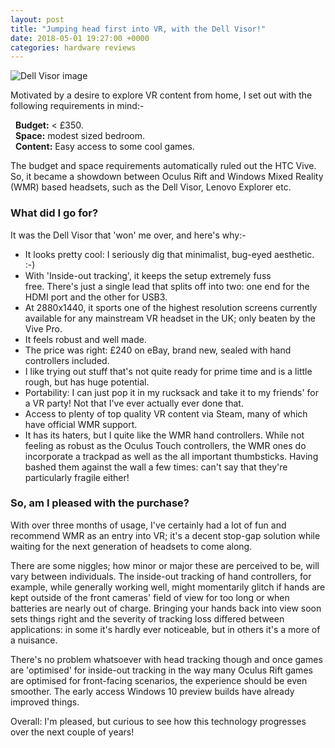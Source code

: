 ```yaml
---
layout: post
title: "Jumping head first into VR, with the Dell Visor!"
date: 2018-05-01 19:27:00 +0000
categories: hardware reviews
---
```

![Dell Visor image](https://pisces.bbystatic.com/image2/BestBuy_US/images/products/6084/6084412_rd.jpg)

Motivated by a desire to explore VR content from home, I set out with the following requirements in mind:-

&nbsp;&nbsp;**Budget:** < £350.  
&nbsp;&nbsp;**Space:** modest sized bedroom.  
&nbsp;&nbsp;**Content:** Easy access to some cool games.

The budget and space requirements automatically ruled out the HTC Vive. So, it became a showdown between Oculus Rift and Windows Mixed Reality (WMR) based headsets, such as the Dell Visor, Lenovo Explorer etc.

### What did I go for?  
It was the Dell Visor that 'won' me over, and here's why:-  
- It looks pretty cool: I seriously dig that minimalist, bug-eyed aesthetic. :-)
- With 'Inside-out tracking', it keeps the setup extremely fuss free. There's just a single lead that splits off into two: one end for the HDMI port and the other for USB3.
- At 2880x1440, it sports one of the highest resolution screens currently available for any mainstream VR headset in the UK; only beaten by the Vive Pro.
- It feels robust and well made.
- The price was right: £240 on eBay, brand new, sealed with hand controllers included.
- I like trying out stuff that's not quite ready for prime time and is a little rough, but has huge potential.
- Portability: I can just pop it in my rucksack and take it to my friends' for a VR party! Not that I've ever actually ever done that.
- Access to plenty of top quality VR content via Steam, many of which have official WMR support.
- It has its haters, but I quite like the WMR hand controllers. While not feeling as robust as the Oculus Touch controllers, the WMR ones do incorporate a trackpad as well as the all important thumbsticks. Having bashed them against the wall a few times: can't say that they're particularly fragile either!

### So, am I pleased with the purchase?  
With over three months of usage, I've certainly had a lot of fun and recommend WMR as an entry into VR; it's a decent stop-gap solution while waiting for the next generation of headsets to come along.

There are some niggles; how minor or major these are perceived to be, will vary between individuals. The inside-out tracking of hand controllers, for example, while generally working well, might momentarily glitch if hands are kept outside of the front cameras' field of view for too long or when batteries are nearly out of charge. Bringing your hands back into view soon sets things right and the severity of tracking loss differed between applications: in some it's hardly ever noticeable, but in others it's a more of a nuisance. 

There's no problem whatsoever with head tracking though and once games are 'optimised' for inside-out tracking in the way many Oculus Rift games are optimised for front-facing scenarios, the experience should be even smoother. The early access Windows 10 preview builds have already improved things.

Overall: I'm pleased, but curious to see how this technology progresses over the next couple of years!

